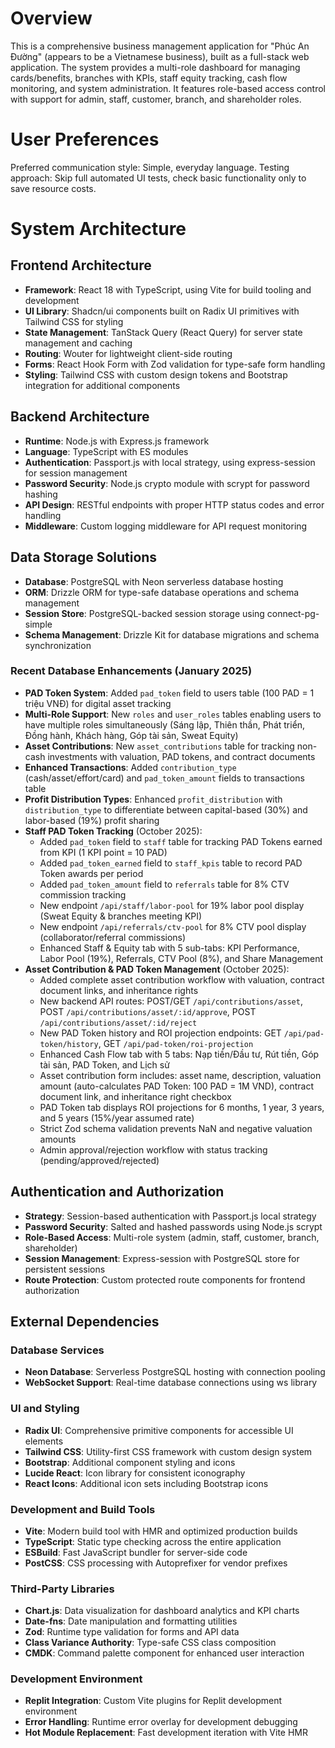 # Overview

This is a comprehensive business management application for "Phúc An Đường" (appears to be a Vietnamese business), built as a full-stack web application. The system provides a multi-role dashboard for managing cards/benefits, branches with KPIs, staff equity tracking, cash flow monitoring, and system administration. It features role-based access control with support for admin, staff, customer, branch, and shareholder roles.

# User Preferences

Preferred communication style: Simple, everyday language.
Testing approach: Skip full automated UI tests, check basic functionality only to save resource costs.

# System Architecture

## Frontend Architecture
- **Framework**: React 18 with TypeScript, using Vite for build tooling and development
- **UI Library**: Shadcn/ui components built on Radix UI primitives with Tailwind CSS for styling
- **State Management**: TanStack Query (React Query) for server state management and caching
- **Routing**: Wouter for lightweight client-side routing
- **Forms**: React Hook Form with Zod validation for type-safe form handling
- **Styling**: Tailwind CSS with custom design tokens and Bootstrap integration for additional components

## Backend Architecture
- **Runtime**: Node.js with Express.js framework
- **Language**: TypeScript with ES modules
- **Authentication**: Passport.js with local strategy, using express-session for session management
- **Password Security**: Node.js crypto module with scrypt for password hashing
- **API Design**: RESTful endpoints with proper HTTP status codes and error handling
- **Middleware**: Custom logging middleware for API request monitoring

## Data Storage Solutions
- **Database**: PostgreSQL with Neon serverless database hosting
- **ORM**: Drizzle ORM for type-safe database operations and schema management
- **Session Store**: PostgreSQL-backed session storage using connect-pg-simple
- **Schema Management**: Drizzle Kit for database migrations and schema synchronization

### Recent Database Enhancements (January 2025)
- **PAD Token System**: Added `pad_token` field to users table (100 PAD = 1 triệu VNĐ) for digital asset tracking
- **Multi-Role Support**: New `roles` and `user_roles` tables enabling users to have multiple roles simultaneously (Sáng lập, Thiên thần, Phát triển, Đồng hành, Khách hàng, Góp tài sản, Sweat Equity)
- **Asset Contributions**: New `asset_contributions` table for tracking non-cash investments with valuation, PAD tokens, and contract documents
- **Enhanced Transactions**: Added `contribution_type` (cash/asset/effort/card) and `pad_token_amount` fields to transactions table
- **Profit Distribution Types**: Enhanced `profit_distribution` with `distribution_type` to differentiate between capital-based (30%) and labor-based (19%) profit sharing
- **Staff PAD Token Tracking** (October 2025):
  - Added `pad_token` field to `staff` table for tracking PAD Tokens earned from KPI (1 KPI point = 10 PAD)
  - Added `pad_token_earned` field to `staff_kpis` table to record PAD Token awards per period
  - Added `pad_token_amount` field to `referrals` table for 8% CTV commission tracking
  - New endpoint `/api/staff/labor-pool` for 19% labor pool display (Sweat Equity & branches meeting KPI)
  - New endpoint `/api/referrals/ctv-pool` for 8% CTV pool display (collaborator/referral commissions)
  - Enhanced Staff & Equity tab with 5 sub-tabs: KPI Performance, Labor Pool (19%), Referrals, CTV Pool (8%), and Share Management
- **Asset Contribution & PAD Token Management** (October 2025):
  - Added complete asset contribution workflow with valuation, contract document links, and inheritance rights
  - New backend API routes: POST/GET `/api/contributions/asset`, POST `/api/contributions/asset/:id/approve`, POST `/api/contributions/asset/:id/reject`
  - New PAD Token history and ROI projection endpoints: GET `/api/pad-token/history`, GET `/api/pad-token/roi-projection`
  - Enhanced Cash Flow tab with 5 tabs: Nạp tiền/Đầu tư, Rút tiền, Góp tài sản, PAD Token, and Lịch sử
  - Asset contribution form includes: asset name, description, valuation amount (auto-calculates PAD Token: 100 PAD = 1M VND), contract document link, and inheritance right checkbox
  - PAD Token tab displays ROI projections for 6 months, 1 year, 3 years, and 5 years (15%/year assumed rate)
  - Strict Zod schema validation prevents NaN and negative valuation amounts
  - Admin approval/rejection workflow with status tracking (pending/approved/rejected)

## Authentication and Authorization
- **Strategy**: Session-based authentication with Passport.js local strategy
- **Password Security**: Salted and hashed passwords using Node.js scrypt
- **Role-Based Access**: Multi-role system (admin, staff, customer, branch, shareholder)
- **Session Management**: Express-session with PostgreSQL store for persistent sessions
- **Route Protection**: Custom protected route components for frontend authorization

## External Dependencies

### Database Services
- **Neon Database**: Serverless PostgreSQL hosting with connection pooling
- **WebSocket Support**: Real-time database connections using ws library

### UI and Styling
- **Radix UI**: Comprehensive primitive components for accessible UI elements
- **Tailwind CSS**: Utility-first CSS framework with custom design system
- **Bootstrap**: Additional component styling and icons
- **Lucide React**: Icon library for consistent iconography
- **React Icons**: Additional icon sets including Bootstrap icons

### Development and Build Tools
- **Vite**: Modern build tool with HMR and optimized production builds
- **TypeScript**: Static type checking across the entire application
- **ESBuild**: Fast JavaScript bundler for server-side code
- **PostCSS**: CSS processing with Autoprefixer for vendor prefixes

### Third-Party Libraries
- **Chart.js**: Data visualization for dashboard analytics and KPI charts
- **Date-fns**: Date manipulation and formatting utilities
- **Zod**: Runtime type validation for forms and API data
- **Class Variance Authority**: Type-safe CSS class composition
- **CMDK**: Command palette component for enhanced user interaction

### Development Environment
- **Replit Integration**: Custom Vite plugins for Replit development environment
- **Error Handling**: Runtime error overlay for development debugging
- **Hot Module Replacement**: Fast development iteration with Vite HMR